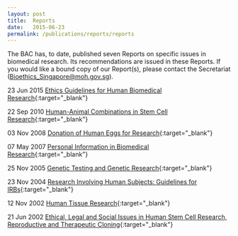 ```yaml
---
layout: post
title:  Reports
date:   2015-06-23
permalink: /publications/reports/reports
---
```

The BAC has, to date, published seven Reports on specific issues in biomedical research. Its recommendations are issued in these Reports. 
If you would like a bound copy of our Report(s), please contact the Secretariat (Bioethics_Singapore@moh.gov.sg).

23 Jun 2015 [Ethics Guidelines for Human Biomedical Research](/files/publications/reports/ethics-guidelines-for-human-biomedical-research.pdf){:target="_blank"}

22 Sep 2010 [Human-Animal Combinations in Stem Cell Research](/files/publications/reports/human-animal-combinations-in-stem-cell-research.pdf){:target="_blank"}

03 Nov 2008 [Donation of Human Eggs for Research](/files/publications/reports/donation-of-human-eggs-for-research.pdf){:target="_blank"}

07 May 2007 [Personal Information in Biomedical Research](/files/publications/reports/personal-information-in-biomedical-research.pdf){:target="_blank"}

25 Nov 2005 [Genetic Testing and Genetic Research](/files/publications/reports/genetic-testing-and-genetic-research.pdf){:target="_blank"}

23 Nov 2004 [Research Involving Human Subjects: Guidelines for IRBs](/files/publications/reports/research-involving-human-subjects-guidelines-for-irbs.pdf){:target="_blank"}

12 Nov 2002 [Human Tissue Research](/files/publications/reports/human-tissue-research.pdf){:target="_blank"}

21 Jun 2002 [Ethical, Legal and Social Issues in Human Stem Cell Research, Reproductive and Therapeutic Cloning](/files/publications/reports/ethical-legal-and-social-issues-in-human-stem-cell-research-reproductive-and-therapeutic-clonin.pdf){:target="_blank"}
